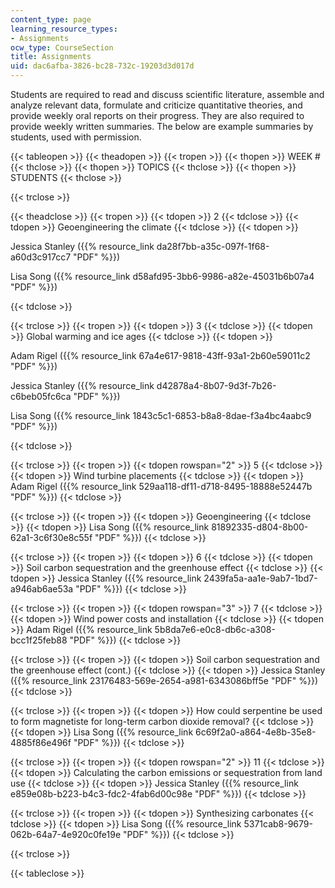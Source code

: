 ```yaml
---
content_type: page
learning_resource_types:
- Assignments
ocw_type: CourseSection
title: Assignments
uid: dac6afba-3826-bc28-732c-19203d3d017d
---
```


Students are required to read and discuss scientific literature, assemble and analyze relevant data, formulate and criticize quantitative theories, and provide weekly oral reports on their progress. They are also required to provide weekly written summaries. The below are example summaries by students, used with permission.

{{< tableopen >}}
{{< theadopen >}}
{{< tropen >}}
{{< thopen >}}
WEEK #
{{< thclose >}}
{{< thopen >}}
TOPICS
{{< thclose >}}
{{< thopen >}}
STUDENTS
{{< thclose >}}

{{< trclose >}}

{{< theadclose >}}
{{< tropen >}}
{{< tdopen >}}
2
{{< tdclose >}}
{{< tdopen >}}
Geoengineering the climate
{{< tdclose >}}
{{< tdopen >}}


Jessica Stanley ({{% resource_link da28f7bb-a35c-097f-1f68-a60d3c917cc7 "PDF" %}})

Lisa Song ({{% resource_link d58afd95-3bb6-9986-a82e-45031b6b07a4 "PDF" %}})


{{< tdclose >}}

{{< trclose >}}
{{< tropen >}}
{{< tdopen >}}
3
{{< tdclose >}}
{{< tdopen >}}
Global warming and ice ages
{{< tdclose >}}
{{< tdopen >}}


Adam Rigel ({{% resource_link 67a4e617-9818-43ff-93a1-2b60e59011c2 "PDF" %}})

Jessica Stanley ({{% resource_link d42878a4-8b07-9d3f-7b26-c6beb05fc6ca "PDF" %}})

Lisa Song ({{% resource_link 1843c5c1-6853-b8a8-8dae-f3a4bc4aabc9 "PDF" %}})


{{< tdclose >}}

{{< trclose >}}
{{< tropen >}}
{{< tdopen rowspan="2" >}}
5
{{< tdclose >}}
{{< tdopen >}}
Wind turbine placements
{{< tdclose >}}
{{< tdopen >}}
Adam Rigel ({{% resource_link 529aa118-df11-d718-8495-18888e52447b "PDF" %}})
{{< tdclose >}}

{{< trclose >}}
{{< tropen >}}
{{< tdopen >}}
Geoengineering
{{< tdclose >}}
{{< tdopen >}}
Lisa Song ({{% resource_link 81892335-d804-8b00-62a1-3c6f30e8c55f "PDF" %}})
{{< tdclose >}}

{{< trclose >}}
{{< tropen >}}
{{< tdopen >}}
6
{{< tdclose >}}
{{< tdopen >}}
Soil carbon sequestration and the greenhouse effect
{{< tdclose >}}
{{< tdopen >}}
Jessica Stanley ({{% resource_link 2439fa5a-aa1e-9ab7-1bd7-a946ab6ae53a "PDF" %}})
{{< tdclose >}}

{{< trclose >}}
{{< tropen >}}
{{< tdopen rowspan="3" >}}
7
{{< tdclose >}}
{{< tdopen >}}
Wind power costs and installation
{{< tdclose >}}
{{< tdopen >}}
Adam Rigel ({{% resource_link 5b8da7e6-e0c8-db6c-a308-bcc1f25feb88 "PDF" %}})
{{< tdclose >}}

{{< trclose >}}
{{< tropen >}}
{{< tdopen >}}
Soil carbon sequestration and the greenhouse effect (cont.)
{{< tdclose >}}
{{< tdopen >}}
Jessica Stanley ({{% resource_link 23176483-569e-2654-a981-6343086bff5e "PDF" %}})
{{< tdclose >}}

{{< trclose >}}
{{< tropen >}}
{{< tdopen >}}
How could serpentine be used to form magnetiste for long-term carbon dioxide removal?
{{< tdclose >}}
{{< tdopen >}}
Lisa Song ({{% resource_link 6c69f2a0-a864-4e8b-35e8-4885f86e496f "PDF" %}})
{{< tdclose >}}

{{< trclose >}}
{{< tropen >}}
{{< tdopen rowspan="2" >}}
11
{{< tdclose >}}
{{< tdopen >}}
Calculating the carbon emissions or sequestration from land use
{{< tdclose >}}
{{< tdopen >}}
Jessica Stanley ({{% resource_link e859e08b-b223-b4c3-fdc2-4fab6d00c98e "PDF" %}})
{{< tdclose >}}

{{< trclose >}}
{{< tropen >}}
{{< tdopen >}}
Synthesizing carbonates
{{< tdclose >}}
{{< tdopen >}}
Lisa Song ({{% resource_link 5371cab8-9679-062b-64a7-4e920c0fe19e "PDF" %}})
{{< tdclose >}}

{{< trclose >}}

{{< tableclose >}}